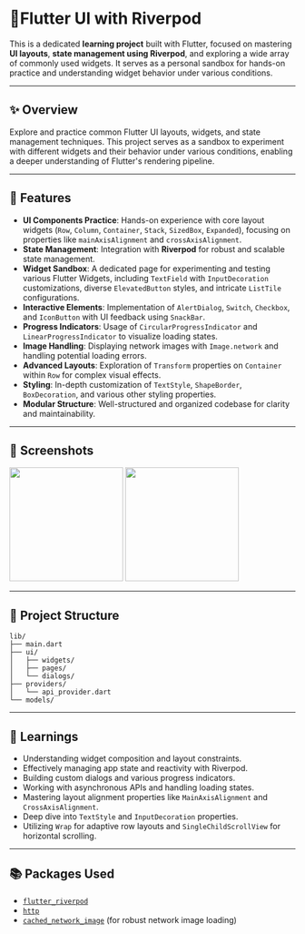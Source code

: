 # 📱Flutter UI with Riverpod

This is a dedicated **learning project** built with Flutter, focused on mastering **UI layouts**, **state management using Riverpod**, and exploring a wide array of commonly used widgets. It serves as a personal sandbox for hands-on practice and understanding widget behavior under various conditions.

---

## ✨ Overview

Explore and practice common Flutter UI layouts, widgets, and state management techniques. This project serves as a sandbox to experiment with different widgets and their behavior under various conditions, enabling a deeper understanding of Flutter's rendering pipeline.

---

## 🚀 Features

-   **UI Components Practice**: Hands-on experience with core layout widgets (`Row`, `Column`, `Container`, `Stack`, `SizedBox`, `Expanded`), focusing on properties like `mainAxisAlignment` and `crossAxisAlignment`.
-   **State Management**: Integration with **Riverpod** for robust and scalable state management.
-   **Widget Sandbox**: A dedicated page for experimenting and testing various Flutter Widgets, including `TextField` with `InputDecoration` customizations, diverse `ElevatedButton` styles, and intricate `ListTile` configurations.
-   **Interactive Elements**: Implementation of `AlertDialog`, `Switch`, `Checkbox`, and `IconButton` with UI feedback using `SnackBar`.
-   **Progress Indicators**: Usage of `CircularProgressIndicator` and `LinearProgressIndicator` to visualize loading states.
-   **Image Handling**: Displaying network images with `Image.network` and handling potential loading errors.
-   **Advanced Layouts**: Exploration of `Transform` properties on `Container` within `Row` for complex visual effects.
-   **Styling**: In-depth customization of `TextStyle`, `ShapeBorder`, `BoxDecoration`, and various other styling properties.
-   **Modular Structure**: Well-structured and organized codebase for clarity and maintainability.

---

## 📸 Screenshots

<p float="left">
  <img src="screenshots/screen1.png" width="200" />
  <img src="screenshots/screen2.png" width="200" />
</p>

---

## 🧱 Project Structure

```
lib/
├── main.dart
├── ui/
│   ├── widgets/
│   ├── pages/
│   └── dialogs/
├── providers/
│   └── api_provider.dart
└── models/
```
---

## 🧠 Learnings

-   Understanding widget composition and layout constraints.
-   Effectively managing app state and reactivity with Riverpod.
-   Building custom dialogs and various progress indicators.
-   Working with asynchronous APIs and handling loading states.
-   Mastering layout alignment properties like `MainAxisAlignment` and `CrossAxisAlignment`.
-   Deep dive into `TextStyle` and `InputDecoration` properties.
-   Utilizing `Wrap` for adaptive row layouts and `SingleChildScrollView` for horizontal scrolling.

---

## 📚 Packages Used

-   [`flutter_riverpod`](https://pub.dev/packages/flutter_riverpod)
-   [`http`](https://pub.dev/packages/http)
-   [`cached_network_image`](https://pub.dev/packages/cached_network_image) (for robust network image loading)

